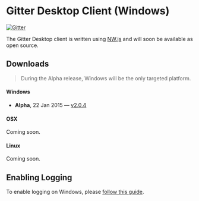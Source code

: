Gitter Desktop Client (Windows)
===============================

[![Gitter](https://badges.gitter.im/Join%20Chat.svg)](https://gitter.im/gitterHQ/desktop?utm_source=badge&utm_medium=badge&utm_campaign=pr-badge&utm_content=badge)

The Gitter Desktop client is written using [NW.js](http://nwjs.io/) and will soon be available as open source. 

## Downloads
> During the Alpha release, Windows will be the only targeted platform.

#### Windows
- **Alpha**, 22 Jan 2015 — [v2.0.4](http://update.gitter.im/nw/GitterSetup.exe)

#### OSX
Coming soon.

#### Linux
Coming soon.

## Enabling Logging
To enable logging on Windows, please [follow this guide](https://gist.github.com/trevorah/bfeb4ad69e4633dc76c5).


